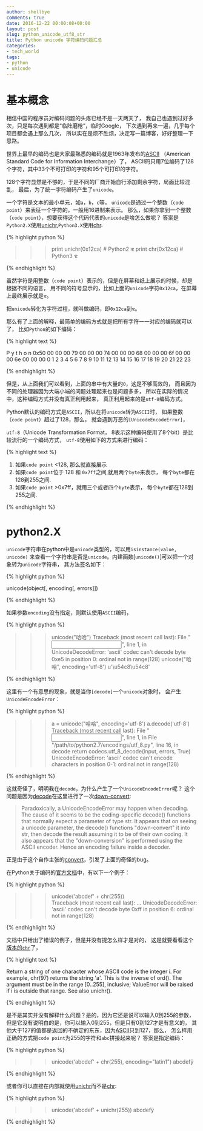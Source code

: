 ```yaml
---
author: shellbye
comments: true
date: 2016-12-22 00:00:08+00:00
layout: post
slug: python_unicode_utf8_str
title: Python unicode 字符编码问题汇总
categories:
- tech_world
tags:
- python
- unicode
---
```


# 基本概念
相信中国的程序员对编码问题的头疼已经不是一天两天了，
我自己也遇到过好多次，只是每次遇到都是“临阵磨枪”，临时Google，
下次遇到再来一遍，几乎每个项目都会遇上那么几次，
所以实在是烦不胜烦，决定写一篇博客，好好整理一下思路。

世界上最早的编码也是大家最熟悉的编码就是1963年发布的[ASCII]
（American Standard Code for Information Interchange）了，
ASCII码只用7位编码了128个字符，其中33个不可打印的字符和95个可打印的字符。

128个字符显然是不够的，于是不同的厂商开始自行添加剩余字符，局面比较混乱，
最后，为了统一字符编码产生了`unicode`。

一个字符是文本的最小单元，如`a`，`b`，`c`等，
`unicode`是通过一个整数（`code point`）来表征一个字符的，一般用16进制来表示。
那么，如果你拿到一个整数（`code point`），想要获得这个代码代表的`unicode`是啥怎么做呢？
答案是`Python2.X`使用[unichr],`Python3.X`使用[chr].

{% highlight python %}

>>> print unichr(0x12ca)  # Python2
ዊ
>>> print chr(0x12ca)  # Python3
ዊ

{% endhighlight %}

虽然字符是用整数（`code point`）表示的，但是在屏幕和纸上展示的时候，却是根据不同的语言，
用不同的符号显示的，比如上面的`unicode`字符`0x12ca`，在屏幕上最终展示就是`ዊ`。

把`unicode`转化为字符过程，就叫做编码，即`0x12ca`到`ዊ`。

那么有了上面的解释，最简单的编码方式就是把所有字符一一对应的编码就可以了，
比如`Python`的如下编码：

{% highlight text %}

   P           y           t           h           o           n
0x50 00 00 00 79 00 00 00 74 00 00 00 68 00 00 00 6f 00 00 00 6e 00 00 00
   0  1  2  3  4  5  6  7  8  9 10 11 12 13 14 15 16 17 18 19 20 21 22 23

{% endhighlight %}

但是，从上面我们可以看到，上面的串中有大量的`0`，这是不够高效的，
而且因为不同的处理器因为大端小端的问题处理起来也是问题多多，
所以在实际的情况中，这种编码方式并没有真正利用起来，
真正利用起来的是`utf-8`编码方式。

Python默认的编码方式是`ASCII`，所以在将`unicode`转为`ASCII`时，
如果整数（`code point`）超过了128，那么，
就会遇到万恶的`[UnicodeEncodeError]`，

`utf-8`（Unicode Transformation Format，
8表示这种编码使用了8个bit）是比较流行的一个编码方式，
`utf-8`使用如下的方式来进行编码：

{% highlight text %}

1. 如果`code point` <128, 那么就直接展示
2. 如果`code point`位于 128 和 `0x7ff`之间,就用两个`byte`来表示，
每个`byte`都在128到255之间.
3. 如果`code point` >0x7ff，就用三个或者四个`byte`表示， 每个`byte`都在128到255之间.

{% endhighlight %}

# python2.X
`unicode`字符串在python中是`unicode`类型的，可以用`isinstance(value, unicode)`
来查看一个字符串是否是`unicode`。内建函数[`unicode()`]可以把一个对象转为`unicode`字符串，
其方法签名如下：

{% highlight python %}

unicode(object[, encoding[, errors]])

{% endhighlight %}

如果参数`encoding`没有指定，则默认使用`ASCII`编码，

{% highlight python %}

>>> unicode("哈哈")
Traceback (most recent call last):
  File "<input>", line 1, in <module>
UnicodeDecodeError: 'ascii' codec can't decode byte 0xe5 in position 0:
ordinal not in range(128)
>>> unicode("哈哈", encoding='utf-8')
u'\u54c8\u54c8'

{% endhighlight %}

这里有一个有意思的现象，就是当你`[decode]`一个`unicode`对象时，
会产生`UnicodeEncodeError`：

{% highlight python %}

>>> a = unicode("哈哈", encoding='utf-8')
>>> a.decode('utf-8')
Traceback (most recent call last):
  File "<input>", line 1, in <module>
  File "/path/to/python2.7/encodings/utf_8.py", line 16, in decode
    return codecs.utf_8_decode(input, errors, True)
UnicodeEncodeError: 'ascii' codec can't encode characters in position 0-1:
ordinal not in range(128)

{% endhighlight %}

这就奇怪了，明明我在`decode`，为什么产生了一个`UnicodeEncodeError`呢？
这个问题是因为[decode]在这里进行了一次[down-convert]:

> Paradoxically, a UnicodeEncodeError may happen when decoding.
The cause of it seems to be the coding-specific decode() functions that
normally expect a parameter of type str.
It appears that on seeing a unicode parameter,
the decode() functions "down-convert" it into str,
then decode the result assuming it to be of their own coding.
It also appears that the "down-conversion" is performed using the ASCII encoder.
Hence an encoding failure inside a decoder.

正是由于这个自作主张的[convert]，引发了上面的奇怪的bug。

在Python关于编码的[官方文档]中，有以下一个例子：

{% highlight python %}

>>> unicode('abcdef' + chr(255))    
Traceback (most recent call last):
...
UnicodeDecodeError: 'ascii' codec can't decode byte 0xff in position 6:
ordinal not in range(128)

{% endhighlight %}

文档中只给出了错误的例子，但是并没有提怎么样才是对的，
这是就要看看这个[版本的`chr`]了，

{% highlight text %}

Return a string of one character whose ASCII code is the integer i.
For example, chr(97) returns the string 'a'. This is the inverse of ord().
The argument must be in the range [0..255], inclusive;
ValueError will be raised if i is outside that range. See also unichr().

{% endhighlight %}

是不是其实并没有解释什么问题？是的，因为它还是说可以输入0到255的参数，
但是它没有说明白的是，你可以输入0到255，但是只有0到127才是有意义的，
其他大于127的值都是返回的不确定的东东，因为[ASCII]只到127，那么，
怎么样用正确的方式把`code point`为255的字符和`abc`拼接起来呢？
答案是指定编码：

{% highlight python %}

>>> unicode('abcdef' + chr(255), encoding="latin1")
abcdefÿ

{% endhighlight %}

或者你可以直接在内部就使用[unichr]而不是[chr]:

{% highlight python %}

>>> unicode('abcdef' + unichr(255))
abcdefÿ

{% endhighlight %}




[ASCII]:https://en.wikipedia.org/wiki/ASCII
[unichr]:https://docs.python.org/2/library/functions.html#unichr
[chr]:https://docs.python.org/3/library/functions.html#chr
[UnicodeEncodeError]:https://docs.python.org/2/library/exceptions.html#exceptions.UnicodeEncodeError
[unicode()]:https://docs.python.org/2/library/functions.html#unicode
[decode]:https://docs.python.org/2/library/codecs.html#codecs.decode
[down-convert]:https://wiki.python.org/moin/UnicodeEncodeError
[convert]:http://stackoverflow.com/questions/5096776/unicode-decodeutf-8-ignore-raising-unicodeencodeerror/5097106#5097106
[官方文档]:https://docs.python.org/2/howto/unicode.html#the-unicode-type
[版本的`chr`]:https://docs.python.org/2/library/functions.html#chr
